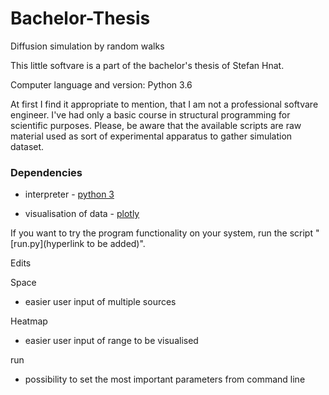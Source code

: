 # Bachelor-Thesis
Diffusion simulation by random walks

This little softvare is a part of the bachelor's thesis of Stefan Hnat.

Computer language and version: Python 3.6

At first I find it appropriate to mention, that I am not a professional softvare engineer. I've had only a basic course in structural programming for scientific purposes. Please, be aware that the available scripts are raw material used as sort of experimental apparatus to gather simulation dataset. 

### Dependencies
* interpreter - [python 3](https://www.python.org/downloads/)

* visualisation of data - [plotly](https://plot.ly/python/getting-started/)

If you want to try the program functionality on your system, run the script "[run.py](hyperlink to be added)".

Edits

Space
* easier user input of multiple sources

Heatmap
* easier user input of range to be visualised

run
* possibility to set the most important parameters from command line
